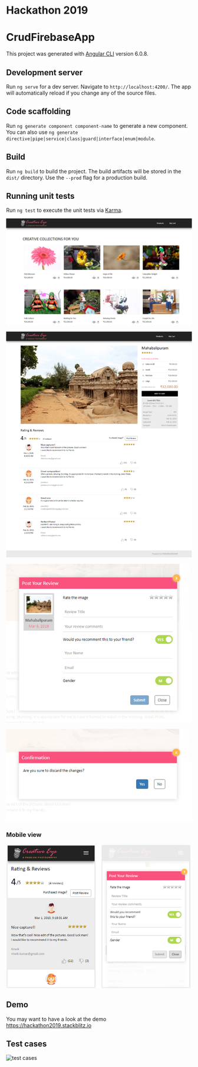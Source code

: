 # Hackathon 2019

# CrudFirebaseApp

This project was generated with [Angular CLI](https://github.com/angular/angular-cli) version 6.0.8.

## Development server

Run `ng serve` for a dev server. Navigate to `http://localhost:4200/`. The app will automatically reload if you change any of the source files.

## Code scaffolding

Run `ng generate component component-name` to generate a new component. You can also use `ng generate directive|pipe|service|class|guard|interface|enum|module`.

## Build

Run `ng build` to build the project. The build artifacts will be stored in the `dist/` directory. Use the `--prod` flag for a production build.

## Running unit tests

Run `ng test` to execute the unit tests via [Karma](https://karma-runner.github.io).

![alt text](img/products.jpg)

![alt text](img/product_rating.jpg)

![alt text](img/post_review.jpg)

![alt text](img/confirmation.jpg)

### Mobile view

![alt text](img/mobile_view.jpg)

## Demo
You may want to have a look at the demo https://hackathon2019.stackblitz.io

## Test cases
![test cases](img/doc.jpg)
